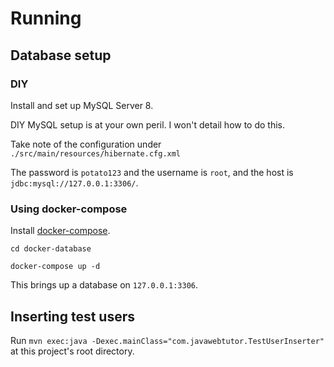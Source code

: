 # Running

## Database setup

### DIY

Install and set up MySQL Server 8.

DIY MySQL setup is at your own peril. I won't detail how to do this.

Take note of the configuration under `./src/main/resources/hibernate.cfg.xml`

The password is `potato123` and the username is `root`, and the host is `jdbc:mysql://127.0.0.1:3306/`.

### Using docker-compose

Install [docker-compose](https://docs.docker.com/compose/install/).

`cd docker-database`

`docker-compose up -d`

This brings up a database on `127.0.0.1:3306`.

## Inserting test users

Run `mvn exec:java -Dexec.mainClass="com.javawebtutor.TestUserInserter"` at this project's root directory.